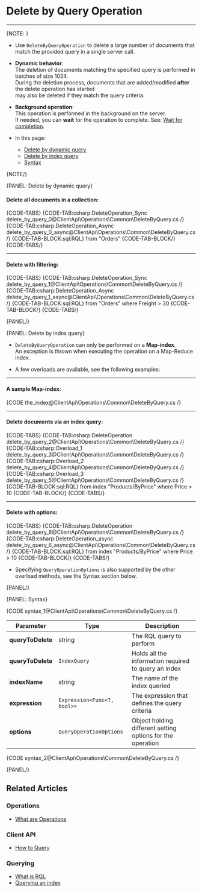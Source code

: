 ﻿# Delete by Query Operation
---

{NOTE: }

* Use `DeleteByQueryOperation` to delete a large number of documents that match the provided query in a single server call.

* **Dynamic behavior**:   
  The deletion of documents matching the specified query is performed in batches of size 1024.  
  During the deletion process, documents that are added/modified **after** the delete operation has started  
  may also be deleted if they match the query criteria.

* **Background operation**:  
  This operation is performed in the background on the server.  
  If needed, you can **wait** for the operation to complete. See: [Wait for completion](../../../client-api/operations/what-are-operations#wait-for-completion).

* In this page:  
   * [Delete by dynamic query](../../../client-api/operations/common/delete-by-query#delete-by-dynamic-query)
   * [Delete by index query](../../../client-api/operations/common/delete-by-query#delete-by-index-query)
   * [Syntax](../../../client-api/operations/common/delete-by-query#syntax)

{NOTE/}

{PANEL: Delete by dynamic query}

#### Delete all documents in a collection:

{CODE-TABS}
{CODE-TAB:csharp:DeleteOperation_Sync delete_by_query_0@ClientApi\Operations\Common\DeleteByQuery.cs /}
{CODE-TAB:csharp:DeleteOperation_Async delete_by_query_0_async@ClientApi\Operations\Common\DeleteByQuery.cs /}
{CODE-TAB-BLOCK:sql:RQL}
from "Orders"
{CODE-TAB-BLOCK/}
{CODE-TABS/}

---

#### Delete with filtering:  

{CODE-TABS}
{CODE-TAB:csharp:DeleteOperation_Sync delete_by_query_1@ClientApi\Operations\Common\DeleteByQuery.cs /}
{CODE-TAB:csharp:DeleteOperation_Async delete_by_query_1_async@ClientApi\Operations\Common\DeleteByQuery.cs /}
{CODE-TAB-BLOCK:sql:RQL}
from "Orders" where Freight > 30
{CODE-TAB-BLOCK/}
{CODE-TABS/}

{PANEL/}

{PANEL: Delete by index query}

* `DeleteByQueryOperation` can only be performed on a **Map-index**.  
  An exception is thrown when executing the operation on a Map-Reduce index.  

* A few overloads are available, see the following examples:

---

#### A sample Map-index:

{CODE the_index@ClientApi\Operations\Common\DeleteByQuery.cs /}

---

#### Delete documents via an index query:

{CODE-TABS}
{CODE-TAB:csharp:DeleteOperation delete_by_query_2@ClientApi\Operations\Common\DeleteByQuery.cs /}
{CODE-TAB:csharp:Overload_1 delete_by_query_3@ClientApi\Operations\Common\DeleteByQuery.cs /}
{CODE-TAB:csharp:Overload_2 delete_by_query_4@ClientApi\Operations\Common\DeleteByQuery.cs /}
{CODE-TAB:csharp:Overload_3 delete_by_query_5@ClientApi\Operations\Common\DeleteByQuery.cs /}
{CODE-TAB-BLOCK:sql:RQL}
from index "Products/ByPrice" where Price > 10
{CODE-TAB-BLOCK/}
{CODE-TABS/}

---

#### Delete with options:

{CODE-TABS}
{CODE-TAB:csharp:DeleteOperation delete_by_query_6@ClientApi\Operations\Common\DeleteByQuery.cs /}
{CODE-TAB:csharp:DeleteOperation_async delete_by_query_6_async@ClientApi\Operations\Common\DeleteByQuery.cs /}
{CODE-TAB-BLOCK:sql:RQL}
from index "Products/ByPrice" where Price > 10
{CODE-TAB-BLOCK/}
{CODE-TABS/}

* Specifying `QueryOperationOptions` is also supported by the other overload methods, see the Syntax section below.

{PANEL/}

{PANEL: Syntax}

{CODE syntax_1@ClientApi\Operations\Common\DeleteByQuery.cs /}
<br />

| Parameter         | Type                        | Description                                                |
|-------------------|-----------------------------|------------------------------------------------------------|
| **queryToDelete** | string                      | The RQL query to perform                                   |
| **queryToDelete** | `IndexQuery`                | Holds all the information required to query an index       |
| **indexName**     | string                      | The name of the index queried                              |
| **expression**    | `Expression<Func<T, bool>>` | The expression that defines the query criteria             |
| **options**       | `QueryOperationOptions`     | Object holding different setting options for the operation |

{CODE syntax_2@ClientApi\Operations\Common\DeleteByQuery.cs /}

{PANEL/}

## Related Articles

### Operations

- [What are Operations](../../../client-api/operations/what-are-operations)

### Client API

- [How to Query](../../../client-api/session/querying/how-to-query)

### Querying

- [What is RQL](../../../client-api/session/querying/what-is-rql)
- [Querying an index](../../../indexes/querying/query-index)

